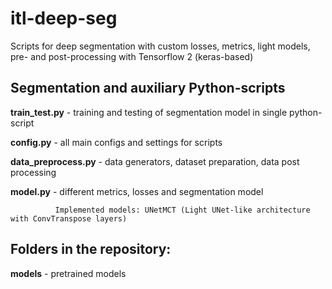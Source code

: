 # itl-deep-seg
Scripts for deep segmentation with custom losses, metrics, light models, pre- and post-processing with Tensorflow 2 (keras-based)

## Segmentation and auxiliary Python-scripts

**train_test.py** - training and testing of segmentation model in single python-script

**config.py** - all main configs and settings for scripts

**data_preprocess.py** - data generators, dataset preparation, data post processing

**model.py** - different metrics, losses and segmentation model

              Implemented models: UNetMCT (Light UNet-like architecture with ConvTranspose layers)

## Folders in the repository:

**models** - pretrained models
